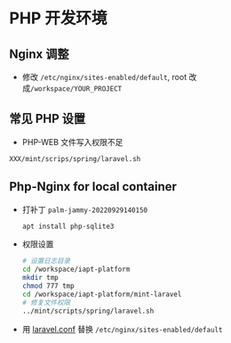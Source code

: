# PHP 开发环境

## Nginx 调整

- 修改 `/etc/nginx/sites-enabled/default`, root 改成`/workspace/YOUR_PROJECT`

## 常见 PHP 设置

- PHP-WEB 文件写入权限不足

```bash
XXX/mint/scrips/spring/laravel.sh
```

## Php-Nginx for local container

- 打补丁 `palm-jammy-20220929140150`

  ```bash
  apt install php-sqlite3
  ```

- 权限设置

  ```bash
  # 设置日志目录
  cd /workspace/iapt-platform
  mkdir tmp
  chmod 777 tmp
  cd /workspace/iapt-platform/mint-laravel
  # 修复文件权限
  ../mint/scripts/spring/laravel.sh
  ```

- 用 [laravel.conf](laravel.conf) 替换 `/etc/nginx/sites-enabled/default`
